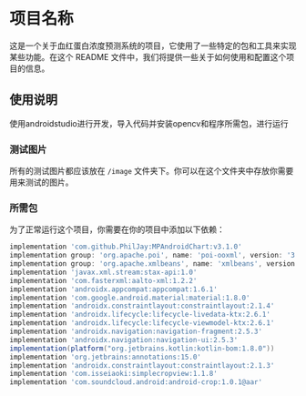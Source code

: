 # 项目名称

这是一个关于血红蛋白浓度预测系统的项目，它使用了一些特定的包和工具来实现某些功能。在这个 README 文件中，我们将提供一些关于如何使用和配置这个项目的信息。

## 使用说明
使用androidstudio进行开发，导入代码并安装opencv和程序所需包，进行运行
### 测试图片

所有的测试图片都应该放在 `/image` 文件夹下。你可以在这个文件夹中存放你需要用来测试的图片。

### 所需包

为了正常运行这个项目，你需要在你的项目中添加以下依赖：

```groovy
implementation 'com.github.PhilJay:MPAndroidChart:v3.1.0'
implementation group: 'org.apache.poi', name: 'poi-ooxml', version: '3.17'
implementation group: 'org.apache.xmlbeans', name: 'xmlbeans', version: '3.1.0'
implementation 'javax.xml.stream:stax-api:1.0'
implementation 'com.fasterxml:aalto-xml:1.2.2'
implementation 'androidx.appcompat:appcompat:1.6.1'
implementation 'com.google.android.material:material:1.8.0'
implementation 'androidx.constraintlayout:constraintlayout:2.1.4'
implementation 'androidx.lifecycle:lifecycle-livedata-ktx:2.6.1'
implementation 'androidx.lifecycle:lifecycle-viewmodel-ktx:2.6.1'
implementation 'androidx.navigation:navigation-fragment:2.5.3'
implementation 'androidx.navigation:navigation-ui:2.5.3'
implementation(platform("org.jetbrains.kotlin:kotlin-bom:1.8.0"))
implementation 'org.jetbrains:annotations:15.0'
implementation 'androidx.constraintlayout:constraintlayout:2.1.3'
implementation 'com.isseiaoki:simplecropview:1.1.8'
implementation 'com.soundcloud.android:android-crop:1.0.1@aar'
